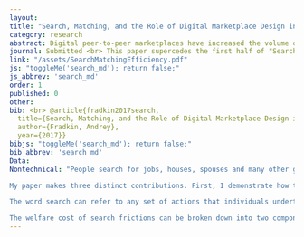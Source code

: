 ```yaml
---
layout:
title: "Search, Matching, and the Role of Digital Marketplace Design in Enabling Trade: Evidence from Airbnb"
category: research
abstract: Digital peer-to-peer marketplaces have increased the volume of trade in underutilized assets. I use the setting of Airbnb to investigate transaction costs in these markets and the role of search engine design in reducing these costs. I show that this market is characterized by many options, heterogeneity in preferences, and uncertain availability. Consequently, search is limited, time-consuming, and sometimes results in failed transaction attempts due to rejections of searchers by hosts. I estimate a model of search and matching and use it to show that the search engine plays a critical role in facilitating transactions. Without availability tracking and filtering, searches with accepted inquiries would fall by 68% and rejections would increase by 140%. Lastly, I show how searcher outcomes can be improved from the status quo (as of 2014) by algorithms that redirect searchers towards listings that are more likely to accept those searchers.
journal: Submitted <br> This paper supercedes the first half of "Search Frictions and the Design of Online Marketplaces".
link: "/assets/SearchMatchingEfficiency.pdf"
js: "toggleMe('search_md'); return false;"
js_abbrev: 'search_md'
order: 1
published: 0
other: 
bib: <br> @article{fradkin2017search,
  title={Search, Matching, and the Role of Digital Marketplace Design in Enabling Trade&#58; Evidence from Airbnb},
  author={Fradkin, Andrey},
  year={2017}}
bibjs: "toggleMe('search_md'); return false;"
bib_abbrev: 'search_md'
Data: 
Nontechnical: "People search for jobs, houses, spouses and many other goods. Theory tells us that markets where search is important can work very differently than standard competitive marketplaces. However, it has been difficult to test theories of search in practice because search behavior is typically unobserved. I use a novel dataset of over a million search spells in an online marketplace to study search frictions.

My paper makes three distinct contributions. First, I demonstrate how to use detailed data on communication and transactions in marketplaces in order to quantify the welfare cost of search frictions. Second, I apply my methodology to Airbnb, a large and growing online marketplace for accommodations. Lastly, I study how a market designer can create a set of policies to improve market outcomes.

The word search can refer to any set of actions that individuals undertake in order to acquire more information. Some common types of search include asking friends for advice, browsing the internet, submitting applications and talking to potential partners. In this paper I will focus on just one step in the search process: that of sending contacts and talking to potential partners. 

The welfare cost of search frictions can be broken down into two components. The first is that search itself takes up valuable time and effort. The second is that the lack of perfect information about all options creates suboptimal matches in the marketplace. In turn, the degree to which matches are suboptimal depends on how intensively people search, the information already available to searchers, the amount of congestion in the marketplace and the realized quality of potential partners in the market. The cause of suboptimal matches is critical because it determines what policies should be undertaken to improve market outcomes."
---
```


